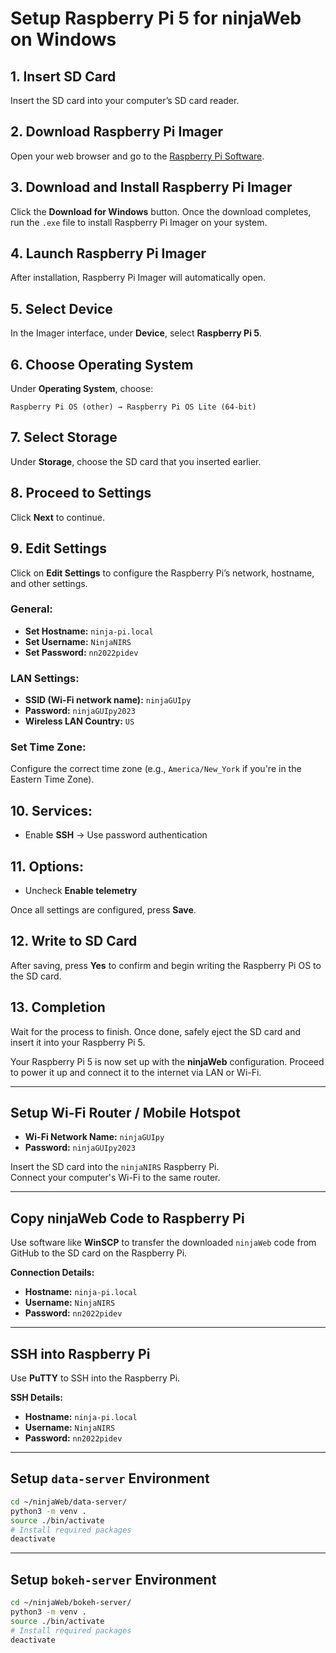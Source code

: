 # Setup Raspberry Pi 5 for ninjaWeb on Windows

## 1. Insert SD Card
Insert the SD card into your computer’s SD card reader.

## 2. Download Raspberry Pi Imager
Open your web browser and go to the [Raspberry Pi Software](https://www.raspberrypi.com/software/).

## 3. Download and Install Raspberry Pi Imager
Click the **Download for Windows** button. Once the download completes, run the `.exe` file to install Raspberry Pi Imager on your system.

## 4. Launch Raspberry Pi Imager
After installation, Raspberry Pi Imager will automatically open.

## 5. Select Device
In the Imager interface, under **Device**, select **Raspberry Pi 5**.

## 6. Choose Operating System
Under **Operating System**, choose:
```
Raspberry Pi OS (other) → Raspberry Pi OS Lite (64-bit)
```

## 7. Select Storage
Under **Storage**, choose the SD card that you inserted earlier.

## 8. Proceed to Settings
Click **Next** to continue.

## 9. Edit Settings
Click on **Edit Settings** to configure the Raspberry Pi’s network, hostname, and other settings.

### General:
- **Set Hostname:** `ninja-pi.local`
- **Set Username:** `NinjaNIRS`
- **Set Password:** `nn2022pidev`

### LAN Settings:
- **SSID (Wi-Fi network name):** `ninjaGUIpy`
- **Password:** `ninjaGUIpy2023`
- **Wireless LAN Country:** `US`

### Set Time Zone:
Configure the correct time zone (e.g., `America/New_York` if you're in the Eastern Time Zone).

## 10. Services:
- Enable **SSH** → Use password authentication

## 11. Options:
- Uncheck **Enable telemetry**

Once all settings are configured, press **Save**.

## 12. Write to SD Card
After saving, press **Yes** to confirm and begin writing the Raspberry Pi OS to the SD card.

## 13. Completion
Wait for the process to finish. Once done, safely eject the SD card and insert it into your Raspberry Pi 5.

Your Raspberry Pi 5 is now set up with the **ninjaWeb** configuration. Proceed to power it up and connect it to the internet via LAN or Wi-Fi.

---

## Setup Wi-Fi Router / Mobile Hotspot
- **Wi-Fi Network Name:** `ninjaGUIpy`  
- **Password:** `ninjaGUIpy2023`

Insert the SD card into the `ninjaNIRS` Raspberry Pi.  
Connect your computer's Wi-Fi to the same router.

---

## Copy ninjaWeb Code to Raspberry Pi

Use software like **WinSCP** to transfer the downloaded `ninjaWeb` code from GitHub to the SD card on the Raspberry Pi.

**Connection Details:**
- **Hostname:** `ninja-pi.local`
- **Username:** `NinjaNIRS`
- **Password:** `nn2022pidev`

---

## SSH into Raspberry Pi

Use **PuTTY** to SSH into the Raspberry Pi.

**SSH Details:**
- **Hostname:** `ninja-pi.local`
- **Username:** `NinjaNIRS`
- **Password:** `nn2022pidev`

---

## Setup `data-server` Environment

```bash
cd ~/ninjaWeb/data-server/
python3 -m venv .
source ./bin/activate
# Install required packages
deactivate
```

---

## Setup `bokeh-server` Environment

```bash
cd ~/ninjaWeb/bokeh-server/
python3 -m venv .
source ./bin/activate
# Install required packages
deactivate
```
